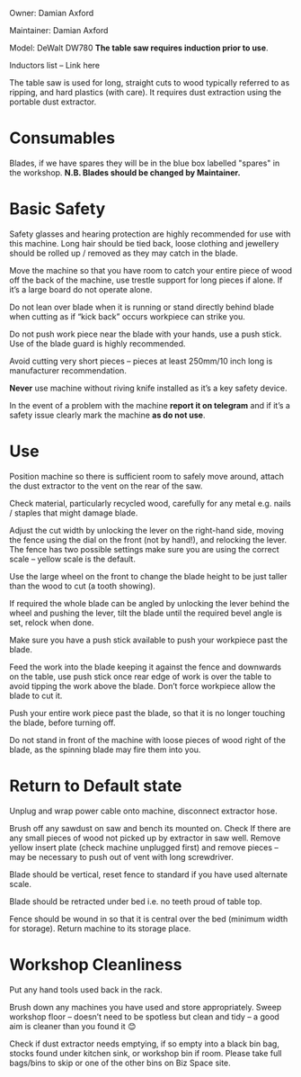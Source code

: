 Owner: Damian Axford

Maintainer: Damian Axford

Model: DeWalt DW780  **The table saw requires induction prior to use**. 

Inductors list – Link here

The table saw is used for long, straight cuts to wood typically referred to as ripping, and hard plastics (with care). It requires dust extraction using the portable dust extractor.


Consumables
===========

Blades, if we have spares they will be in the blue box labelled "spares" in the workshop. **N.B. Blades should be changed by Maintainer.**

Basic Safety
======


Safety glasses and hearing protection are highly recommended for use with this machine. Long hair should be tied back, loose clothing and jewellery should be rolled up / removed as they may catch in the blade. 

Move the machine so that you have room to catch your entire piece of wood off the back of the machine, use trestle support for long pieces if alone. If it’s a large board do not operate alone.

Do not lean over blade when it is running or stand directly behind blade when cutting as if “kick back” occurs workpiece can strike you.

Do not push work piece near the blade with your hands, use a push stick.
Use of the blade guard is highly recommended.

Avoid cutting very short pieces – pieces at least 250mm/10 inch long is manufacturer recommendation.

**Never** use machine without riving knife installed as it’s a key safety device.

In the event of a problem with the machine **report it on telegram** and if it’s a safety issue clearly mark the machine **as do not use**.


Use
===

Position machine so there is sufficient room to safely move around, attach the dust extractor to the vent on the rear of the saw. 
 
Check material, particularly recycled wood, carefully for any metal e.g. nails / staples that might damage blade.  

Adjust the cut width by unlocking the lever on the right-hand side, moving the fence using the dial on the front (not by hand!), and relocking the lever. The fence has two possible settings make sure you are using the correct scale – yellow scale is the default.

Use the large wheel on the front to change the blade height to be just taller than the wood to cut (a tooth showing).

If required the whole blade can be angled by unlocking the lever behind the wheel and pushing the lever, tilt the blade until the required bevel angle is set, relock when done.

Make sure you have a push stick available to push your workpiece past the blade.

Feed the work into the blade keeping it against the fence and downwards on the table, use push stick once rear edge of work is over the table to avoid tipping the work above the blade. Don’t force workpiece allow the blade to cut it.

Push your entire work piece past the blade, so that it is no longer touching the blade, before turning off.

Do not stand in front of the machine with loose pieces of wood right of the blade, as the spinning blade may fire them into you.


Return to Default state
=======================

Unplug and wrap power cable onto machine, disconnect extractor hose.

Brush off any sawdust on saw and bench its mounted on. Check If there are any small pieces of wood not picked up by extractor in saw well. Remove yellow insert plate (check machine unplugged first) and remove pieces – may be necessary to push out of vent with long screwdriver.

Blade should be vertical, reset fence to standard if you have used alternate scale.

Blade should be retracted under bed i.e. no teeth proud of table top.

Fence should be wound in so that it is central over the bed (minimum width for storage). Return machine to its storage place.

Workshop Cleanliness
====================
Put any hand tools used back in the rack.

Brush down any machines you have used and store appropriately. Sweep workshop floor – doesn’t need to be spotless but clean and tidy – a good aim is cleaner than you found it 😊

Check if dust extractor needs emptying, if so empty into a black bin bag, stocks found under kitchen sink, or workshop bin if room.
Please take full bags/bins to skip or one of the other bins on Biz Space site. 


